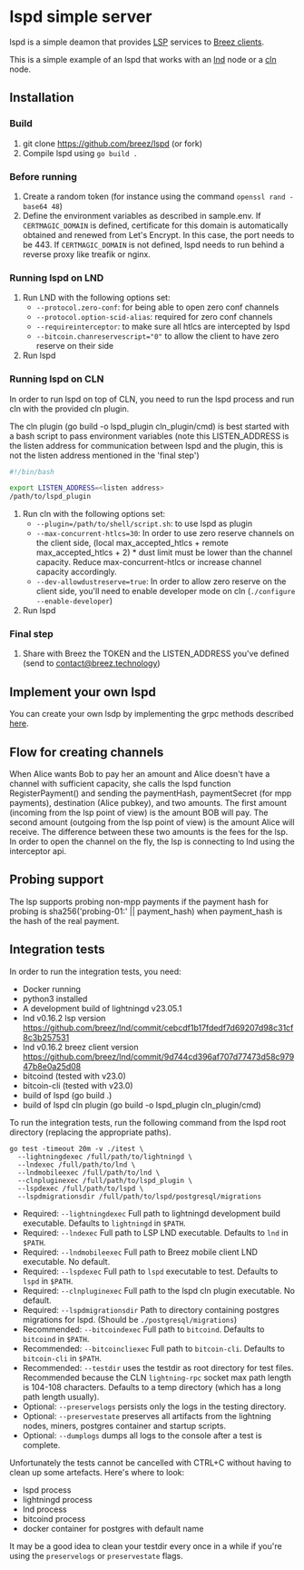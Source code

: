 # lspd simple server
lspd is a simple deamon that provides [LSP](https://medium.com/breez-technology/introducing-lightning-service-providers-fe9fb1665d5f) services to [Breez clients](https://github.com/breez/breezmobile).   

This is a simple example of an lspd that works with an [lnd](https://github.com/lightningnetwork/lnd) node or a [cln](https://github.com/ElementsProject/lightning) node.

## Installation
### Build
1. git clone https://github.com/breez/lspd (or fork)
1. Compile lspd using `go build .`

### Before running
1. Create a random token (for instance using the command `openssl rand -base64 48`)
1. Define the environment variables as described in sample.env. If `CERTMAGIC_DOMAIN` is defined, certificate for this domain is automatically obtained and renewed from Let's Encrypt. In this case, the port needs to be 443. If `CERTMAGIC_DOMAIN` is not defined, lspd needs to run behind a reverse proxy like treafik or nginx.

### Running lspd on LND
1. Run LND with the following options set:
   - `--protocol.zero-conf`: for being able to open zero conf channels
   - `--protocol.option-scid-alias`: required for zero conf channels
	- `--requireinterceptor`: to make sure all htlcs are intercepted by lspd
   - `--bitcoin.chanreservescript="0"` to allow the client to have zero reserve on their side
1. Run lspd

### Running lspd on CLN
In order to run lspd on top of CLN, you need to run the lspd process and run cln with the provided cln plugin.

The cln plugin (go build -o lspd_plugin cln_plugin/cmd) is best started with a bash script to pass environment variables (note this LISTEN_ADDRESS is the listen address for communication between lspd and the plugin, this is not the listen address mentioned in the 'final step')

```bash
#!/bin/bash

export LISTEN_ADDRESS=<listen address>
/path/to/lspd_plugin
```

1. Run cln with the following options set:
    - `--plugin=/path/to/shell/script.sh`: to use lspd as plugin
    - `--max-concurrent-htlcs=30`: In order to use zero reserve channels on the client side, (local max_accepted_htlcs + remote max_accepted_htlcs + 2) * dust limit must be lower than the channel capacity. Reduce max-concurrent-htlcs or increase channel capacity accordingly.
    - `--dev-allowdustreserve=true`: In order to allow zero reserve on the client side, you'll need to enable developer mode on cln (`./configure --enable-developer`)
1. Run lspd

### Final step
1. Share with Breez the TOKEN and the LISTEN_ADDRESS you've defined (send to contact@breez.technology)

## Implement your own lspd
You can create your own lsdp by implementing the grpc methods described [here](https://github.com/breez/lspd/blob/master/rpc/lspd.md).

## Flow for creating channels
When Alice wants Bob to pay her an amount and Alice doesn't have a channel with sufficient capacity, she calls the lspd function RegisterPayment() and sending the paymentHash, paymentSecret (for mpp payments), destination (Alice pubkey), and two amounts.
The first amount (incoming from the lsp point of view) is the amount BOB will pay. The second amount (outgoing from the lsp point of view) is the amount Alice will receive. The difference between these two amounts is the fees for the lsp.
In order to open the channel on the fly, the lsp is connecting to lnd using the interceptor api.

## Probing support
The lsp supports probing non-mpp payments if the payment hash for probing is sha256('probing-01:' || payment_hash) when payment_hash is the hash of the real payment.

## Integration tests
In order to run the integration tests, you need:
- Docker running
- python3 installed
- A development build of lightningd v23.05.1
- lnd v0.16.2 lsp version https://github.com/breez/lnd/commit/cebcdf1b17fdedf7d69207d98c31cf8c3b257531
- lnd v0.16.2 breez client version https://github.com/breez/lnd/commit/9d744cd396af707d77473d58c97947b8e0a25d08
- bitcoind (tested with v23.0)
- bitcoin-cli (tested with v23.0)
- build of lspd (go build .)
- build of lspd cln plugin (go build -o lspd_plugin cln_plugin/cmd)

To run the integration tests, run the following command from the lspd root directory (replacing the appropriate paths). 

```
go test -timeout 20m -v ./itest \
  --lightningdexec /full/path/to/lightningd \
  --lndexec /full/path/to/lnd \
  --lndmobileexec /full/path/to/lnd \
  --clnpluginexec /full/path/to/lspd_plugin \
  --lspdexec /full/path/to/lspd \
  --lspdmigrationsdir /full/path/to/lspd/postgresql/migrations
```

- Required: `--lightningdexec` Full path to lightningd development build executable. Defaults to `lightningd` in `$PATH`.
- Required: `--lndexec` Full path to LSP LND executable. Defaults to `lnd` in `$PATH`. 
- Required: `--lndmobileexec` Full path to Breez mobile client LND executable. No default.
- Required: `--lspdexec` Full path to `lspd` executable to test. Defaults to `lspd` in `$PATH`.
- Required: `--clnpluginexec` Full path to the lspd cln plugin executable. No default.
- Required: `--lspdmigrationsdir` Path to directory containing postgres migrations for lspd. (Should be `./postgresql/migrations`)
- Recommended: `--bitcoindexec` Full path to `bitcoind`. Defaults to `bitcoind` in `$PATH`.
- Recommended: `--bitcoincliexec` Full path to `bitcoin-cli`. Defaults to `bitcoin-cli` in `$PATH`.
- Recommended: `--testdir` uses the testdir as root directory for test files. Recommended because the CLN `lightning-rpc` socket max path length is 104-108 characters. Defaults to a temp directory (which has a long path length usually).
- Optional: `--preservelogs` persists only the logs in the testing directory.
- Optional: `--preservestate` preserves all artifacts from the lightning nodes, miners, postgres container and startup scripts.
- Optional: `--dumplogs` dumps all logs to the console after a test is complete.

Unfortunately the tests cannot be cancelled with CTRL+C without having to clean 
up some artefacts. Here's where to look:
- lspd process
- lightningd process
- lnd process
- bitcoind process
- docker container for postgres with default name

It may be a good idea to clean your testdir every once in a while if you're 
using the `preservelogs` or `preservestate` flags.